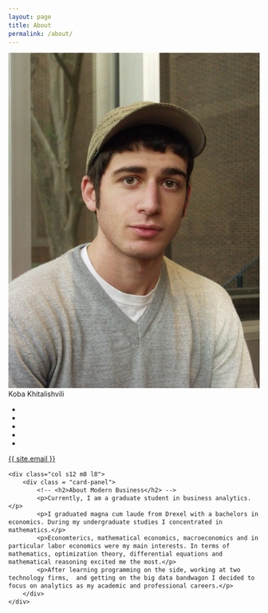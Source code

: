 ```yaml
---
layout: page
title: About
permalink: /about/
---
```


<div class="row">
	<div class="col s12 m4 l4">
	  <div class="card">
	    <div class="card-image">
	      <img src="/img/about.jpg">
	      <span class="card-title strokeme">Koba Khitalishvili</span>
	    </div>
	    <div class="card-content center">
			<ul class="unstyled list-inline">
			    <li>
			        <a href="https://www.facebook.com/cobra.khitalishvili" target="_blank"><i class="fa fa-facebook-square fa-2x"></i></a>
			    </li>
			    <li>
			        <a href="https://www.linkedin.com/in/kobakhit/" target="_blank"><i class="fa fa-linkedin-square fa-2x"></i></a>
			    </li>
			    <li>
			        <a href="https://plus.google.com/u/0/102338506491711479673/about" target="_blank"><i class="fa fa-google-plus-square fa-2x"></i></a>
			    </li>
			    <li>
			        <a href="https://github.com/KobaKhit"><i class="fa fa-github fa-2x" target="_blank"></i></a>
			    </li>
			    <li>
			        <a href="https://instagram.com/dostre"><i class="fa fa-instagram fa-2x" target="_blank"></i></a>
			    </li>
			    <!-- <li>
			        <a href="http://vk.com/id5413481"><i class="fa fa-vk fa-2x" target="_blank"></i></a>
			    </li> -->
			</ul>
	    </div>
	    <div class="card-action center">
	      <a href="mailto:{{ site.email }}">{{ site.email }}</a>
	    </div>
	  </div>
	</div>

	<div class="col s12 m8 l8">
		<div class = "card-panel">
			<!-- <h2>About Modern Business</h2> -->
	        <p>Currently, I am a graduate student in business analytics.</p>
	        <p>I graduated magna cum laude from Drexel with a bachelors in economics. During my undergraduate studies I concentrated in mathematics.</p>
	        <p>Economterics, mathematical economics, macroeconomics and in particular labor economics were my main interests. In terms of mathematics, optimization theory, differential equations and mathematical reasoning excited me the most.</p>
	        <p>After learning programming on the side, working at two technology firms,  and getting on the big data bandwagon I decided to focus on analytics as my academic and professional careers.</p>
	    </div>
	</div>
</div>